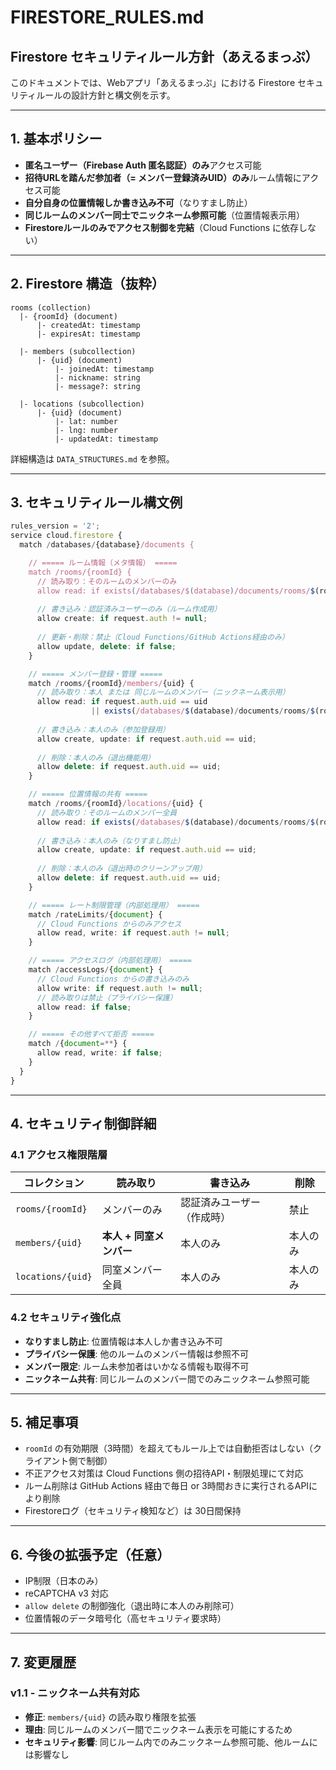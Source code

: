 # FIRESTORE_RULES.md

## Firestore セキュリティルール方針（あえるまっぷ）

このドキュメントでは、Webアプリ「あえるまっぷ」における Firestore セキュリティルールの設計方針と構文例を示す。

---

## 1. 基本ポリシー

* **匿名ユーザー（Firebase Auth 匿名認証）のみ**アクセス可能
* **招待URLを踏んだ参加者（= メンバー登録済みUID）のみ**ルーム情報にアクセス可能
* **自分自身の位置情報しか書き込み不可**（なりすまし防止）
* **同じルームのメンバー同士でニックネーム参照可能**（位置情報表示用）
* **Firestoreルールのみでアクセス制御を完結**（Cloud Functions に依存しない）

---

## 2. Firestore 構造（抜粋）

```
rooms (collection)
  |- {roomId} (document)
      |- createdAt: timestamp
      |- expiresAt: timestamp

  |- members (subcollection)
      |- {uid} (document)
          |- joinedAt: timestamp
          |- nickname: string
          |- message?: string

  |- locations (subcollection)
      |- {uid} (document)
          |- lat: number
          |- lng: number
          |- updatedAt: timestamp
```

詳細構造は `DATA_STRUCTURES.md` を参照。

---

## 3. セキュリティルール構文例

```typescript
rules_version = '2';
service cloud.firestore {
  match /databases/{database}/documents {

    // ===== ルーム情報（メタ情報） =====
    match /rooms/{roomId} {
      // 読み取り：そのルームのメンバーのみ
      allow read: if exists(/databases/$(database)/documents/rooms/$(roomId)/members/$(request.auth.uid));
      
      // 書き込み：認証済みユーザーのみ（ルーム作成用）
      allow create: if request.auth != null;
      
      // 更新・削除：禁止（Cloud Functions/GitHub Actions経由のみ）
      allow update, delete: if false;
    }

    // ===== メンバー登録・管理 =====
    match /rooms/{roomId}/members/{uid} {
      // 読み取り：本人 または 同じルームのメンバー（ニックネーム表示用）
      allow read: if request.auth.uid == uid 
                  || exists(/databases/$(database)/documents/rooms/$(roomId)/members/$(request.auth.uid));
      
      // 書き込み：本人のみ（参加登録用）
      allow create, update: if request.auth.uid == uid;
      
      // 削除：本人のみ（退出機能用）
      allow delete: if request.auth.uid == uid;
    }

    // ===== 位置情報の共有 =====
    match /rooms/{roomId}/locations/{uid} {
      // 読み取り：そのルームのメンバー全員
      allow read: if exists(/databases/$(database)/documents/rooms/$(roomId)/members/$(request.auth.uid));
      
      // 書き込み：本人のみ（なりすまし防止）
      allow create, update: if request.auth.uid == uid;
      
      // 削除：本人のみ（退出時のクリーンアップ用）
      allow delete: if request.auth.uid == uid;
    }

    // ===== レート制限管理（内部処理用） =====
    match /rateLimits/{document} {
      // Cloud Functions からのみアクセス
      allow read, write: if request.auth != null;
    }

    // ===== アクセスログ（内部処理用） =====
    match /accessLogs/{document} {
      // Cloud Functions からの書き込みのみ
      allow write: if request.auth != null;
      // 読み取りは禁止（プライバシー保護）
      allow read: if false;
    }

    // ===== その他すべて拒否 =====
    match /{document=**} {
      allow read, write: if false;
    }
  }
}
```

---

## 4. セキュリティ制御詳細

### 4.1 アクセス権限階層

| コレクション | 読み取り | 書き込み | 削除 |
|-------------|---------|---------|------|
| `rooms/{roomId}` | メンバーのみ | 認証済みユーザー（作成時） | 禁止 |
| `members/{uid}` | **本人 + 同室メンバー** | 本人のみ | 本人のみ |
| `locations/{uid}` | 同室メンバー全員 | 本人のみ | 本人のみ |

### 4.2 セキュリティ強化点

* **なりすまし防止**: 位置情報は本人しか書き込み不可
* **プライバシー保護**: 他のルームのメンバー情報は参照不可
* **メンバー限定**: ルーム未参加者はいかなる情報も取得不可
* **ニックネーム共有**: 同じルームのメンバー間でのみニックネーム参照可能

---

## 5. 補足事項

* `roomId` の有効期限（3時間）を超えてもルール上では自動拒否はしない（クライアント側で制御）
* 不正アクセス対策は Cloud Functions 側の招待API・制限処理にて対応
* ルーム削除は GitHub Actions 経由で毎日 or 3時間おきに実行されるAPIにより削除
* Firestoreログ（セキュリティ検知など）は 30日間保持

---

## 6. 今後の拡張予定（任意）

* IP制限（日本のみ）
* reCAPTCHA v3 対応
* `allow delete` の制御強化（退出時に本人のみ削除可）
* 位置情報のデータ暗号化（高セキュリティ要求時）

---

## 7. 変更履歴

### v1.1 - ニックネーム共有対応
* **修正**: `members/{uid}` の読み取り権限を拡張
* **理由**: 同じルームのメンバー間でニックネーム表示を可能にするため
* **セキュリティ影響**: 同じルーム内でのみニックネーム参照可能、他ルームには影響なし
